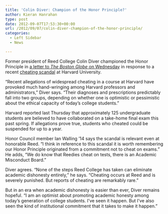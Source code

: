 ```yaml
---
title: 'Colin Diver: Champion of the Honor Principle?'
author: Kieran Hanrahan
type: post
date: 2012-09-07T17:53:30+00:00
url: /2012/09/07/colin-diver-champion-of-the-honor-principle/
categories:
  - Left Sidebar
  - News

---
```

Former president of Reed College Colin Diver championed the Honor Principle in [a letter to _The Boston Globe_ on Wednesday][1] in response to a recent [cheating scandal][2] at Harvard University.

“Recent allegations of widespread cheating in a course at Harvard have provoked much hand-wringing among Harvard professors and administrators,” Diver says. “Their diagnoses and prescriptions predictably fall into two groups, depending on whether one is optimistic or pessimistic about the ethical capacity of today’s college students.”

Harvard reported last Thursday that approximately 125 undergraduate students are believed to have collaborated on a take-home final exam this past spring. If allegations prove true, students who cheated could be suspended for up to a year.

Honor Council member Ian Walling ’14 says the scandal is relevant even at honorable Reed. “I think in reference to this scandal it is worth remembering our Honor Principle originated from a commitment not to cheat on exams.” He adds, “We do know that Reedies cheat on tests, there is an Academic Misconduct Board.”

Diver agrees. “None of the steps Reed College has taken can eliminate academic dishonesty entirely,” he says. “Cheating occurs at Reed and is severely punished. But reports of cheating are remarkably rare.”

But in an era when academic dishonesty is easier than ever, Diver remains hopeful. “I am an optimist about promoting academic honesty among today’s generation of college students. I’ve seen it happen. But I’ve also seen the kind of institutional commitment that it takes to make it happen.”

 [1]: b.globe.com/NcZxq4
 [2]: http://www.nytimes.com/2012/08/31/education/harvard-says-125-students-may-have-cheated-on-exam.html?_r=1&adxnnl=1&adxnnlx=1347040371-O3jH6uxM4FGWi3AU2NMz8Q